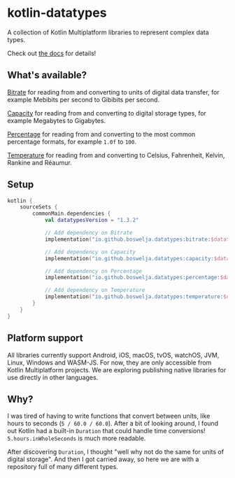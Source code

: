 # kotlin-datatypes

A collection of Kotlin Multiplatform libraries to represent complex data types.

Check out [the docs](https://boswelja.github.io/kotlin-datatypes/) for details!

## What's available?

[Bitrate](./bitrate) for reading from and converting to units of digital data transfer, for example Mebibits per second to Gibibits per second.

[Capacity](./capacity) for reading from and converting to digital storage types, for example Megabytes to Gigabytes.

[Percentage](./percentage) for reading from and converting to the most common percentage formats, for example `1.0f` to `100`.

[Temperature](./temperature) for reading from and converting to Celsius, Fahrenheit, Kelvin, Rankine and Réaumur.

## Setup

```kt
kotlin {
    sourceSets {
        commonMain.dependencies {
            val datatypesVersion = "1.3.2"

            // Add dependency on Bitrate
            implementation("io.github.boswelja.datatypes:bitrate:$datatypesVersion")

            // Add dependency on Capacity
            implementation("io.github.boswelja.datatypes:capacity:$datatypesVersion")

            // Add dependency on Percentage
            implementation("io.github.boswelja.datatypes:percentage:$datatypesVersion")

            // Add dependency on Temperature
            implementation("io.github.boswelja.datatypes:temperature:$datatypesVersion")
        }
    }
}
```

## Platform support

All libraries currently support Android, iOS, macOS, tvOS, watchOS, JVM, Linux, Windows and WASM-JS.
For now, they are only accessible from Kotlin Multiplatform projects.
We are exploring publishing native libraries for use directly in other languages.

## Why?

I was tired of having to write functions that convert between units, like hours to seconds
(`5 / 60.0 / 60.0`). After a bit of looking around, I found out Kotlin had a built-in `Duration`
that could handle time conversions! `5.hours.inWholeSeconds` is much more readable.

After discovering `Duration`, I thought "well why not do the same for units of digital storage".
And then I got carried away, so here we are with a repository full of many different types.
